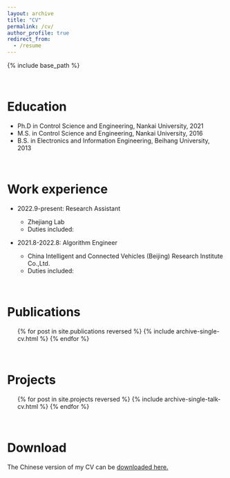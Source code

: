 ```yaml
---
layout: archive
title: "CV"
permalink: /cv/
author_profile: true
redirect_from:
  - /resume
---
```


{% include base_path %}

<br>

Education
======
* Ph.D in Control Science and Engineering, Nankai University, 2021
* M.S. in Control Science and Engineering, Nankai University, 2016
* B.S. in Electronics and Information Engineering, Beihang University, 2013

<br>

Work experience
======
* 2022.9-present: Research Assistant
  * Zhejiang Lab
  * Duties included: 
  
* 2021.8-2022.8: Algorithm Engineer
  * China Intelligent and Connected Vehicles (Beijing) Research Institute Co.,Ltd.
  * Duties included: 

<br>

Publications
======
  <ul>{% for post in site.publications reversed %}
    {% include archive-single-cv.html %}
  {% endfor %}</ul>

<br>

Projects
======
  <ul>{% for post in site.projects reversed %}
    {% include archive-single-talk-cv.html %}
  {% endfor %}</ul>

<br>

Download
======
The Chinese version of my CV can be <a href="http://sunqinxuan.github.io/files/cv_sqx.pdf">downloaded here.</a>
